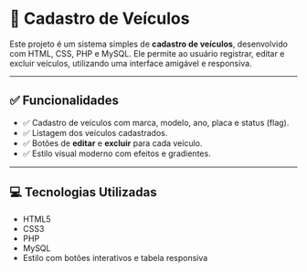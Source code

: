 # 🚗 Cadastro de Veículos

Este projeto é um sistema simples de **cadastro de veículos**, desenvolvido com HTML, CSS, PHP e MySQL. Ele permite ao usuário registrar, editar e excluir veículos, utilizando uma interface amigável e responsiva.

---

## ✅ Funcionalidades

- ✅ Cadastro de veículos com marca, modelo, ano, placa e status (flag).
- ✅ Listagem dos veículos cadastrados.
- ✅ Botões de **editar** e **excluir** para cada veículo.
- ✅ Estilo visual moderno com efeitos e gradientes.

---

## 💻 Tecnologias Utilizadas

- HTML5
- CSS3
- PHP
- MySQL
- Estilo com botões interativos e tabela responsiva


